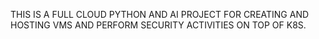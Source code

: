 THIS IS A FULL CLOUD PYTHON AND AI PROJECT FOR CREATING AND HOSTING VMS AND PERFORM SECURITY ACTIVITIES ON TOP OF K8S.
